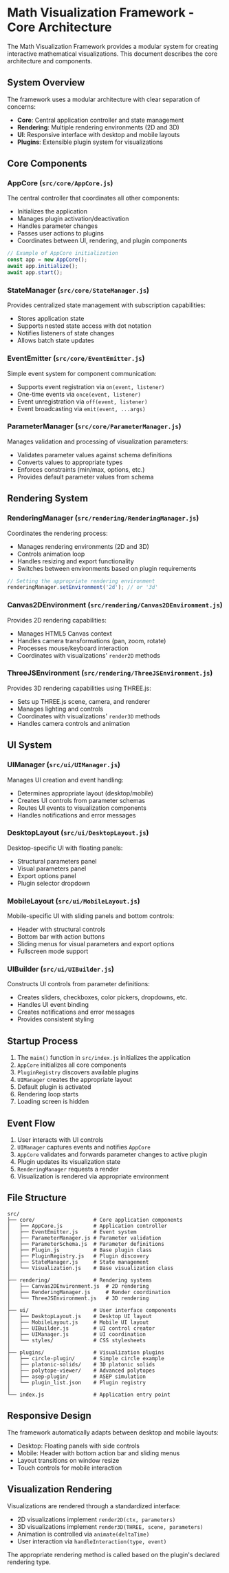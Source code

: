 # Math Visualization Framework - Core Architecture

The Math Visualization Framework provides a modular system for creating interactive mathematical visualizations. This document describes the core architecture and components.

## System Overview

The framework uses a modular architecture with clear separation of concerns:

- **Core**: Central application controller and state management
- **Rendering**: Multiple rendering environments (2D and 3D)
- **UI**: Responsive interface with desktop and mobile layouts
- **Plugins**: Extensible plugin system for visualizations

## Core Components

### AppCore (`src/core/AppCore.js`)

The central controller that coordinates all other components:

- Initializes the application
- Manages plugin activation/deactivation
- Handles parameter changes
- Passes user actions to plugins
- Coordinates between UI, rendering, and plugin components

```javascript
// Example of AppCore initialization
const app = new AppCore();
await app.initialize();
await app.start();
```

### StateManager (`src/core/StateManager.js`)

Provides centralized state management with subscription capabilities:

- Stores application state
- Supports nested state access with dot notation
- Notifies listeners of state changes
- Allows batch state updates

### EventEmitter (`src/core/EventEmitter.js`)

Simple event system for component communication:

- Supports event registration via `on(event, listener)`
- One-time events via `once(event, listener)`
- Event unregistration via `off(event, listener)`
- Event broadcasting via `emit(event, ...args)`

### ParameterManager (`src/core/ParameterManager.js`)

Manages validation and processing of visualization parameters:

- Validates parameter values against schema definitions
- Converts values to appropriate types
- Enforces constraints (min/max, options, etc.)
- Provides default parameter values from schema

## Rendering System

### RenderingManager (`src/rendering/RenderingManager.js`)

Coordinates the rendering process:

- Manages rendering environments (2D and 3D)
- Controls animation loop
- Handles resizing and export functionality
- Switches between environments based on plugin requirements

```javascript
// Setting the appropriate rendering environment
renderingManager.setEnvironment('2d'); // or '3d'
```

### Canvas2DEnvironment (`src/rendering/Canvas2DEnvironment.js`)

Provides 2D rendering capabilities:

- Manages HTML5 Canvas context
- Handles camera transformations (pan, zoom, rotate)
- Processes mouse/keyboard interaction
- Coordinates with visualizations' `render2D` methods

### ThreeJSEnvironment (`src/rendering/ThreeJSEnvironment.js`)

Provides 3D rendering capabilities using THREE.js:

- Sets up THREE.js scene, camera, and renderer
- Manages lighting and controls
- Coordinates with visualizations' `render3D` methods
- Handles camera controls and animation

## UI System

### UIManager (`src/ui/UIManager.js`)

Manages UI creation and event handling:

- Determines appropriate layout (desktop/mobile)
- Creates UI controls from parameter schemas
- Routes UI events to visualization components
- Handles notifications and error messages

### DesktopLayout (`src/ui/DesktopLayout.js`)

Desktop-specific UI with floating panels:

- Structural parameters panel
- Visual parameters panel
- Export options panel
- Plugin selector dropdown

### MobileLayout (`src/ui/MobileLayout.js`)

Mobile-specific UI with sliding panels and bottom controls:

- Header with structural controls
- Bottom bar with action buttons
- Sliding menus for visual parameters and export options
- Fullscreen mode support

### UIBuilder (`src/ui/UIBuilder.js`)

Constructs UI controls from parameter definitions:

- Creates sliders, checkboxes, color pickers, dropdowns, etc.
- Handles UI event binding
- Creates notifications and error messages
- Provides consistent styling

## Startup Process

1. The `main()` function in `src/index.js` initializes the application
2. `AppCore` initializes all core components
3. `PluginRegistry` discovers available plugins
4. `UIManager` creates the appropriate layout
5. Default plugin is activated
6. Rendering loop starts
7. Loading screen is hidden

## Event Flow

1. User interacts with UI controls
2. `UIManager` captures events and notifies `AppCore`
3. `AppCore` validates and forwards parameter changes to active plugin
4. Plugin updates its visualization state
5. `RenderingManager` requests a render
6. Visualization is rendered via appropriate environment

## File Structure

```
src/
├── core/                   # Core application components
│   ├── AppCore.js          # Application controller
│   ├── EventEmitter.js     # Event system
│   ├── ParameterManager.js # Parameter validation
│   ├── ParameterSchema.js  # Parameter definitions
│   ├── Plugin.js           # Base plugin class
│   ├── PluginRegistry.js   # Plugin discovery
│   ├── StateManager.js     # State management
│   └── Visualization.js    # Base visualization class
│
├── rendering/              # Rendering systems
│   ├── Canvas2DEnvironment.js  # 2D rendering
│   ├── RenderingManager.js     # Render coordination
│   └── ThreeJSEnvironment.js   # 3D rendering
│
├── ui/                     # User interface components
│   ├── DesktopLayout.js    # Desktop UI layout
│   ├── MobileLayout.js     # Mobile UI layout
│   ├── UIBuilder.js        # UI control creator
│   ├── UIManager.js        # UI coordination
│   └── styles/             # CSS stylesheets
│
├── plugins/                # Visualization plugins
│   ├── circle-plugin/      # Simple circle example
│   ├── platonic-solids/    # 3D platonic solids
│   ├── polytope-viewer/    # Advanced polytopes
│   ├── asep-plugin/        # ASEP simulation
│   └── plugin_list.json    # Plugin registry
│
└── index.js                # Application entry point
```

## Responsive Design

The framework automatically adapts between desktop and mobile layouts:

- Desktop: Floating panels with side controls
- Mobile: Header with bottom action bar and sliding menus
- Layout transitions on window resize
- Touch controls for mobile interaction

## Visualization Rendering

Visualizations are rendered through a standardized interface:

- 2D visualizations implement `render2D(ctx, parameters)`
- 3D visualizations implement `render3D(THREE, scene, parameters)`
- Animation is controlled via `animate(deltaTime)`
- User interaction via `handleInteraction(type, event)`

The appropriate rendering method is called based on the plugin's declared rendering type.